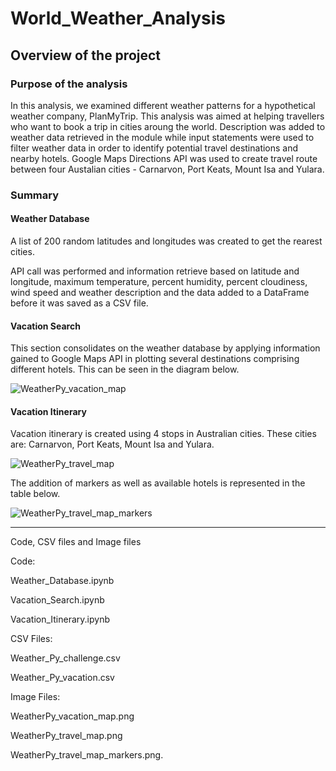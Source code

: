 # World_Weather_Analysis

## Overview of the project

### Purpose of the analysis

In this analysis, we examined different weather patterns for a hypothetical weather company, PlanMyTrip. This analysis was aimed at helping travellers who want to book a trip in cities aroung the world. Description was added to weather data retrieved in the module while input statements were used to filter weather data in order to identify potential travel destinations and nearby hotels. Google Maps Directions API was used to create travel route between four Austalian cities - Carnarvon, Port Keats, Mount Isa and Yulara.


### Summary

#### Weather Database

A list of 200 random latitudes and longitudes was created to get the rearest cities.

API call was performed and information retrieve based on latitude and longitude, maximum temperature, percent humidity, percent cloudiness, wind speed and weather description and the data added to a DataFrame before it was saved as a CSV file.

#### Vacation Search

This section consolidates on the weather database by applying information gained to Google Maps API in plotting several destinations comprising different hotels. This can be seen in the diagram below.

![WeatherPy_vacation_map](https://user-images.githubusercontent.com/91093413/140644849-7b968bc1-312e-4c69-b9bd-77818e063b6a.png)

#### Vacation Itinerary

Vacation itinerary is created using 4 stops in Australian cities. These cities are: Carnarvon, Port Keats, Mount Isa and Yulara.

![WeatherPy_travel_map](https://user-images.githubusercontent.com/91093413/140645162-ef53c029-ee6f-4e02-9959-20611574ea03.png)


The addition of markers as well as available hotels is represented in the table below.

![WeatherPy_travel_map_markers](https://user-images.githubusercontent.com/91093413/140645095-8ec78747-c41e-4ac0-a9b2-184ee35aff8c.png)


------------------------------
Code, CSV files and Image files

Code:

Weather_Database.ipynb

Vacation_Search.ipynb

Vacation_Itinerary.ipynb

CSV Files:

Weather_Py_challenge.csv

Weather_Py_vacation.csv

Image Files:

WeatherPy_vacation_map.png

WeatherPy_travel_map.png

WeatherPy_travel_map_markers.png.

